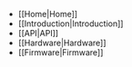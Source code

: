 * [[Home|Home]]
* [[Introduction|Introduction]]
* [[API|API]]
* [[Hardware|Hardware]]
* [[Firmware|Firmware]]
